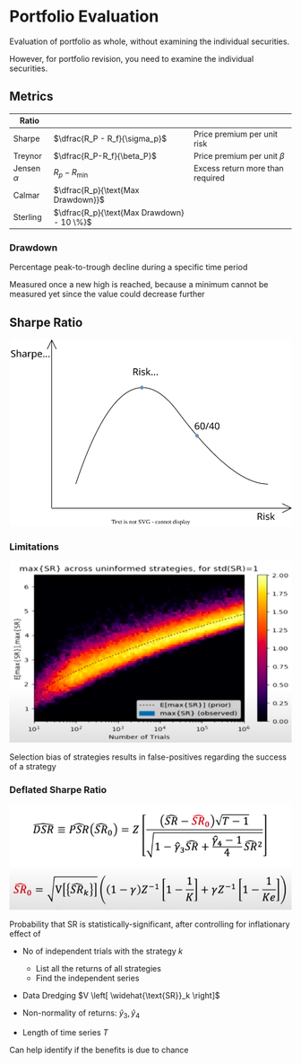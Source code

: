 # Portfolio Evaluation

Evaluation of portfolio as whole, without examining the individual securities.

However, for portfolio revision, you need to examine the individual securities.

## Metrics

| Ratio           |                                            |                                  |
| --------------- | ------------------------------------------ | -------------------------------- |
| Sharpe          | $\dfrac{R_P - R_f}{\sigma_p}$              | Price premium per unit risk      |
| Treynor         | $\dfrac{R_P-R_f}{\beta_P}$                 | Price premium per unit $\beta$   |
| Jensen $\alpha$ | $R_p - R_\min$                             | Excess return more than required |
| Calmar          | $\dfrac{R_p}{\text{Max Drawdown}}$         |                                  |
| Sterling        | $\dfrac{R_p}{\text{Max Drawdown} - 10 \%}$ |                                  |

### Drawdown

Percentage peak-to-trough decline during a specific time period

Measured once a new high is reached, because a minimum cannot be measured yet since the value could decrease further

## Sharpe Ratio

![sharpe_ratio](./assets/sharpe_ratio.svg)

### Limitations

![image-20240312125247782](./assets/image-20240312125247782.png)

Selection bias of strategies results in false-positives regarding the success of a strategy

### Deflated Sharpe Ratio

![image-20240312124816425](./assets/image-20240312124816425.png)

Probability that SR is statistically-significant, after controlling for inflationary effect of

- No of independent trials with the strategy $k$
  - List all the returns of all strategies
  - Find the independent series

- Data Dredging $V \left[ \widehat{\text{SR}}_k \right]$
- Non-normality of returns: $\hat y_3, \hat y_4$
- Length of time series $T$

Can help identify if the benefits is due to chance
